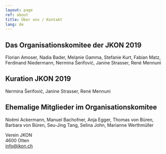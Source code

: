 ```yaml
---
layout: page
ref: about
title: Über uns / Kontakt
lang: de
---
```


## Das Organisationskomitee der JKON 2019

Florian Amoser, Nadia Bader, Melanie Gamma, Stefanie Kurt, Fabian Matz, Ferdinand Niedermann, Nermina Šerifović, Janine Strasser, René Mennuni

## Kuration JKON 2019

Nermina Šerifović, Janine Strasser, René Mennuni

## Ehemalige Mitglieder im Organisationskomitee

Noëmi Ackermann, Manuel Bachofner, Anja Egger, Thomas von Büren, Barbara von Büren, Seu-Jing Tang, Selina John, Marianne Werthmüller

Verein JKON  
4600 Olten  
[info@jkon.ch](mailto:info@jkon.ch)
